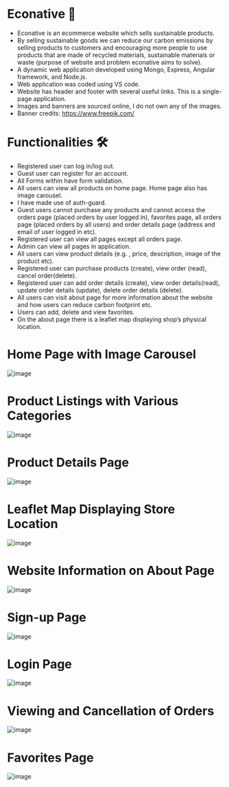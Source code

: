 # Econative 🍃
- Econative is an ecommerce website which sells sustainable products. 
- By selling sustainable goods we can reduce our carbon emissions by selling products to customers and encouraging more people to use products that are made of recycled materials, sustainable materials or waste (purpose of website and problem econative aims to solve).
- A dynamic web application developed using Mongo, Express, Angular framework, and Node.js.
- Web application was coded using VS code.
- Website has header and footer with several useful links. This is a single-page application.
- Images and banners are sourced online, I do not own any of the images. 
- Banner credits: [https://www.freepik.com/ ](https://www.freepik.com/)


# Functionalities 🛠️
- Registered user can log in/log out.
- Guest user can register for an account.
- All Forms within have form validation.
- All users can view all products on home page. Home page also has image carousel.
- I have made use of auth-guard.
- Guest users cannot purchase any products and cannot access the orders page (placed orders by user logged in), favorites page, all orders page (placed orders by all users) and order details page (address and email of user logged in etc). 
- Registered user can view all pages except all orders page.
- Admin can view all pages in application.
- All users can view product details (e.g. , price, description, image of the product etc).
- Registered user can purchase products (create), view order (read), cancel order(delete).
- Registered user can add order details (create), view order details(read), update order details (update), delete order details (delete).
- All users can visit about page for more information about the website and how users can reduce carbon footprint etc.
- Users can add, delete and view favorites.
- On the about page there is a leaflet map displaying shop’s physical location. 


# Home Page with Image Carousel 
![image](https://user-images.githubusercontent.com/100062535/191733326-0b89cd1c-141a-4c2b-8712-1e0ee9aca7ef.png)

# Product Listings with Various Categories
![image](https://user-images.githubusercontent.com/100062535/191733714-f7ba2d75-e8f7-4a74-90f1-423511f19b2c.png)

# Product Details Page
![image](https://user-images.githubusercontent.com/100062535/191734847-35399029-1792-457d-ba95-e5ec14526032.png)

# Leaflet Map Displaying Store Location
![image](https://user-images.githubusercontent.com/100062535/191735005-a1e627b2-57c7-4cba-82ac-caee451f385b.png)

# Website Information on About Page
![image](https://user-images.githubusercontent.com/100062535/191735195-f7031a8c-4aa0-45ff-96e1-ec430ab01742.png)

# Sign-up Page
![image](https://user-images.githubusercontent.com/100062535/191736326-6f282f47-d482-4fa3-8d9a-c31b5f4a5c13.png)

# Login Page
![image](https://user-images.githubusercontent.com/100062535/191736400-9947e876-0579-444e-a606-847b53d30bcf.png)

# Viewing and Cancellation of Orders
![image](https://user-images.githubusercontent.com/100062535/191736664-c7082ca0-5045-4c8f-88d0-db6e876e815e.png)

# Favorites Page
![image](https://user-images.githubusercontent.com/100062535/191736857-f801e7a1-a20d-42e2-b12d-ef9da151dfc5.png)













